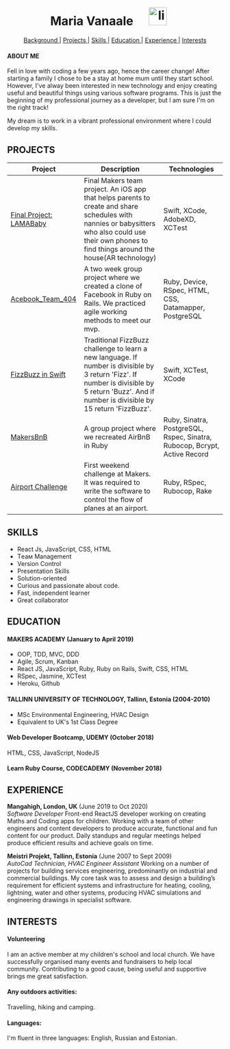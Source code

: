 <h1 align="center">Maria Vanaale <a href="https://www.linkedin.com/in/maria-vanaale-b0038447/">
<img src="https://www.iconfinder.com/data/icons/free-social-icons/67/linkedin_circle_color-512.png" alt="linkedin" hspace="30" height="42" width="42">
 </h1> 
 <div align="center">
    
[Background ](#background) | 
[Projects ](#projects) | 
[Skills ](#skills) | 
[Education ](#education) | 
[Experience ](#experience) | 
[Interests ](#interests)

</div>


#### ABOUT ME
Fell in love with coding a few years ago, hence the career change! After starting a family I chose to be a stay at home mum until they start school. However, I've alway been interested in new technology and enjoy creating useful and beautiful things using various software programs. This is just the beginning of my professional journey as a developer, but I am sure I'm on the right track!

My dream is to work in a vibrant professional environment where I could develop my skills.

## PROJECTS

| Project | Description | Technologies |
| --- | --- | --- |
| [Final Project: LAMABaby](https://github.com/mmar8/LAMAbaby_Final_Project) | Final Makers team project. An iOS app that helps parents to create and share schedules with nannies or babysitters who also could use their own phones to find things around the house(AR technology) | Swift, XCode, AdobeXD, XCTеst |
| [Acebook_Team_404](https://github.com/mmar8/Acebook-Team_404) | A two week group project where we created a clone of Facebook in Ruby on Rails. We practiced agile working methods to meet our mvp. | Ruby, Device, RSpec, HTML, CSS, Datamapper, PostgreSQL |
| [FizzBuzz in Swift](https://github.com/mmar8/FizzBuzzSwift) | Traditional FizzBuzz challenge to learn a new language. If number is divisible by 3 return 'Fizz'. If number is divisible by 5 return 'Buzz'. And if number is divisible by 15 return 'FizzBuzz'. | Swift, XCTest, XCode |
| [MakersBnB](https://github.com/mmar8/MakersBnB_Need_Sleep_Team) | A group project where we recreated AirBnB in Ruby | Ruby, Sinatra, PostgreSQL, Rspec, Sinatra, Rubocop, Bcrypt, Active Record |
| [Airport Challenge](https://github.com/mmar8/airport_challenge) | First weekend challenge at Makers. It was required to write the software to control the flow of planes at an airport. | Ruby, RSpec, Rubocop, Rake|
## SKILLS
- React Js, JavaScript, CSS, HTML
- Tеам Мanagement
- Version Control
- Presentation Skills
- Solution-oriented
- Curious and passionate about code. 
- Fast, independent learner 
- Great collaborator

## EDUCATION

#### MAKERS ACADEMY (January to April 2019)

- OOP, TDD, MVC, DDD
- Agile, Scrum, Kanban
- React JS, JavaScript, Ruby, Ruby on Rails, Swift, CSS, HTML
- RSpec, Jasmine, XCTest
- Heroku, Github

#### TALLINN UNIVERSITY OF TECHNOLOGY, Tallinn, Estonia (2004-2010)

- MSc Environmental Engineering, HVAC Design
- Equivalent to UK's 1st Class Degree

#### Web Developer Bootcamp, UDEMY (October 2018)
HTML, CSS, JavaScript, NodeJS

#### Learn Ruby Course, CODECADEMY (November 2018)

## EXPERIENCE

**Mangahigh, London, UK** (June 2019 to Oct 2020)    
*Software Developer*
 Front-end ReactJS developer working on creating Maths and Coding apps for children. Working with a team of other engineers and content developers to produce accurate, functional and fun content for our product. Daily standups and regular meetings helped produce efficient results and achieve goals on time. 

**Meistri Projekt, Tallinn, Estonia** (June 2007 to Sept 2009)    
*AutoCad Technician, HVAC Engineer Assistant*
 Working on a number of projects for building services engineering, predominantly on industrial and commercial buildings. My core task was to assess and design a building’s requirement for efficient systems and infrastructure for heating, cooling, lightning, water and other systems, producing HVAC simulations and engineering drawings in specialist software.

## INTERESTS
#### Volunteering   
I am an active member at my children's school and local church. We have successfully organised many events and fundraisers to help local community. Contributing to a good cause, being useful and supportive brings me great satisfaction.

#### Any outdoors activities: 
Travelling, hiking and camping.
#### Languages:
I'm fluent in three languages: English, Russian and Estonian.
